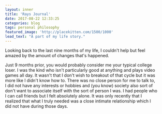 ```yaml
---
layout: inner
title: 'Rays Journal'
date: 2017-08-22 12:33:25
categories: blog
tags: personal philosophy
featured_image: 'http://placekitten.com/1500/1000'
lead_text: "A part of my life story."
---
```


Looking back to the last nine months of my life, I couldn't help but feel amazed by the amount of changes that's happened.

Just 9 months prior, you would probably consider me your typical college loser. I was the kind who isn't particularly good at anything and plays video games all day. It wasn't that I don't wish to breakout of that cycle but it was more like I didn't know how to. There was no close person for me to talk to, I did not have any interests or hobbies and (you know) society also sort of don't want to associate itself with the sort of person I was. I had people who I can call friends but I felt absolutely alone. It was only recently that I realized that what I truly needed was a close intimate relationship which I did not have during those days.
